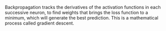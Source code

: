Backpropagation tracks the derivatives of the activation functions in each successive neuron, to find weights that brings the loss function to a minimum, which will generate the best prediction. This is a mathematical process called gradient descent.